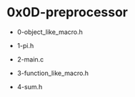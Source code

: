 # 0x0D-preprocessor

* 0-object\_like\_macro.h

* 1-pi.h

* 2-main.c

* 3-function\_like\_macro.h

* 4-sum.h

